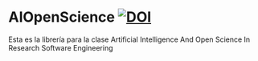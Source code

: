 # AIOpenScience [![DOI](https://zenodo.org/badge/599211911.svg)](https://zenodo.org/badge/latestdoi/599211911)

Esta es la librería para la clase Artificial Intelligence And Open Science In Research Software Engineering

